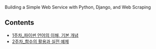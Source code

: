 Building a Simple Web Service with Python, Django, and Web Scraping

## Contents
- [1주차_파이썬 언어의 이해, 기본 개념](docs/241220.md/)
- [2주차_함수의 활용과 실전 예제](docs/241227.md/)
